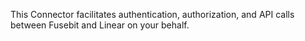 This Connector facilitates authentication, authorization, and API calls between Fusebit and Linear on your behalf.
